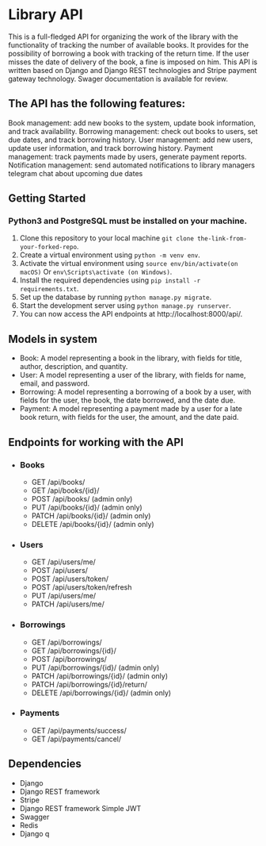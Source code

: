 # Library API
This is a full-fledged API for organizing the work of the library with the functionality of tracking the number of available books. It provides for the possibility of borrowing a book with tracking of the return time. If the user misses the date of delivery of the book, a fine is imposed on him. This API is written based on Django and Django REST technologies and Stripe payment gateway technology.
Swager documentation is available for review.

## The API has the following features:
Book management: add new books to the system, update book information, and track availability.
Borrowing management: check out books to users, set due dates, and track borrowing history.
User management: add new users, update user information, and track borrowing history.
Payment management: track payments made by users, generate payment reports.
Notification management: send automated notifications to library managers telegram chat about upcoming due dates

## Getting Started
### Python3 and PostgreSQL must be installed on your machine.

1. Clone this repository to your local machine ```git clone the-link-from-your-forked-repo```.
2. Create a virtual environment using ```python -m venv env```.
3. Activate the virtual environment using ```source env/bin/activate(on macOS)``` Or ```env\Scripts\activate (on Windows)```.
4. Install the required dependencies using ```pip install -r requirements.txt```.
5. Set up the database by running ```python manage.py migrate```.
6. Start the development server using ```python manage.py runserver```.
7. You can now access the API endpoints at http://localhost:8000/api/.

## Models in system
- Book: A model representing a book in the library, with fields for title, author, description, and quantity.
- User: A model representing a user of the library, with fields for name, email, and password.
- Borrowing: A model representing a borrowing of a book by a user, with fields for the user, the book, the date borrowed, and the date due.
- Payment: A model representing a payment made by a user for a late book return, with fields for the user, the amount, and the date paid.


## Endpoints for working with the API
- ### Books
    - GET /api/books/
    - GET /api/books/{id}/
    - POST /api/books/ (admin only)
    - PUT /api/books/{id}/ (admin only)
    - PATCH /api/books/{id}/ (admin only) 
    - DELETE /api/books/{id}/ (admin only)

- ### Users
    - GET /api/users/me/
    - POST /api/users/
    - POST /api/users/token/
    - POST /api/users/token/refresh
    - PUT /api/users/me/
    - PATCH /api/users/me/

- ### Borrowings
    - GET /api/borrowings/
    - GET /api/borrowings/{id}/
    - POST /api/borrowings/
    - PUT /api/borrowings/{id}/ (admin only)
    - PATCH /api/borrowings/{id}/ (admin only)
    - PATCH /api/borrowings/{id}/return/ 
    - DELETE /api/borrowings/{id}/ (admin only)

- ### Payments
    - GET /api/payments/success/
    - GET /api/payments/cancel/

## Dependencies
- Django
- Django REST framework
- Stripe
- Django REST framework Simple JWT
- Swagger
- Redis
- Django q


